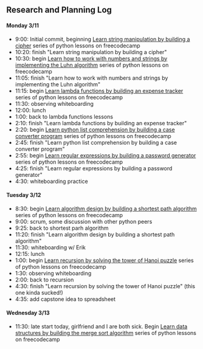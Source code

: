 ## Research and Planning Log

#### Monday 3/11
* 9:00: Initial commit, beginning [Learn string manipulation by building a cipher](https://www.freecodecamp.org/learn/scientific-computing-with-python/) series of python lessons on freecodecamp
* 10:20: finish "Learn string manipulation by building a cipher"
* 10:30: begin [Learn how to work with numbers and strings by implementing the Luhn algorithm](https://www.freecodecamp.org/learn/scientific-computing-with-python/learn-how-to-work-with-numbers-and-strings-by-implementing-the-luhn-algorithm/step-1) series of python lessons on freecodecamp
* 11:05: finish "Learn how to work with numbers and strings by implementing the Luhn algorithm"
* 11:15: begin [Learn lambda functions by building an expense tracker](https://www.freecodecamp.org/learn/scientific-computing-with-python/learn-lambda-functions-by-building-an-expense-tracker/step-1) series of python lessons on freecodecamp
* 11:30: observing whiteboarding
* 12:00: lunch
* 1:00: back to lambda functions lessons
* 2:10: finish "Learn lambda functions by building an expense tracker"
* 2:20: begin [Learn python list comprehension by building a case converter program](https://www.freecodecamp.org/learn/scientific-computing-with-python/learn-list-comprehension-by-building-a-case-converter-program/step-1) series of python lessons on freecodecamp
* 2:45: finish "Learn python list comprehension by building a case converter program"
* 2:55: begin [Learn regular expressions by building a password generator](https://www.freecodecamp.org/learn/scientific-computing-with-python/learn-regular-expressions-by-building-a-password-generator/step-1) series of python lessons on freecodecamp
* 4:25: finish "Learn regular expressions by building a password generator"
* 4:30: whiteboarding practice

#### Tuesday 3/12
* 8:30: begin [Learn algorithm design by building a shortest path algorithm](https://www.freecodecamp.org/learn/scientific-computing-with-python/#learn-algorithm-design-by-building-a-shortest-path-algorithm) series of python lessons on freecodecamp
* 9:00: scrum, some discussion with other python peers
* 9:25: back to shortest parh algorithm
* 11:20: finish "Learn algorithm design by building a shortest path algorithm"
* 11:30: whiteboarding w/ Erik
* 12:15: lunch
* 1:00: begin [Learn recursion by solving the tower of Hanoi puzzle](https://www.freecodecamp.org/learn/scientific-computing-with-python/#learn-recursion-by-solving-the-tower-of-hanoi-puzzle) series of python lessons on freecodecamp
* 1:30: observing whiteboarding
* 2:00: back to recursion
* 4:30: finish "Learn recursion by solving the tower of Hanoi puzzle" (this one kinda sucked!)
* 4:35: add capstone idea to spreadsheet

#### Wednesday 3/13
* 11:30: late start today, girlfriend and I are both sick. Begin [Learn data structures by building the merge sort algorithm](https://www.freecodecamp.org/learn/scientific-computing-with-python/learn-data-structures-by-building-the-merge-sort-algorithm/step-1) series of python lessons on freecodecamp